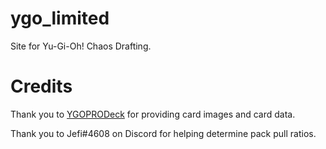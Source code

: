 # ygo_limited

Site for Yu-Gi-Oh! Chaos Drafting.

# Credits

Thank you to [YGOPRODeck](https://db.ygoprodeck.com/) for providing card images and card data.

Thank you to Jefi#4608 on Discord for helping determine pack pull ratios.
